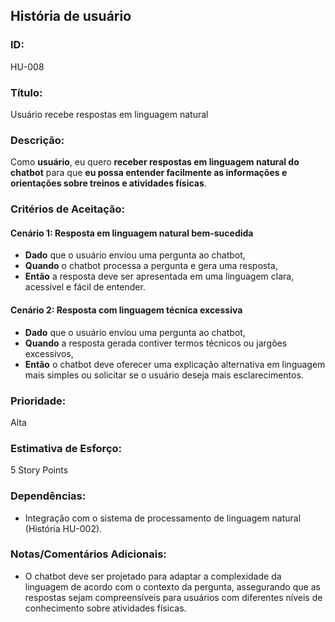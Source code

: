 ## História de usuário

### **ID:**

HU-008

### **Título:**

Usuário recebe respostas em linguagem natural

### **Descrição:**

Como **usuário**, eu quero **receber respostas em linguagem natural do chatbot** para que **eu possa entender facilmente as informações e orientações sobre treinos e atividades físicas**.

### **Critérios de Aceitação:**

#### Cenário 1: Resposta em linguagem natural bem-sucedida

- **Dado** que o usuário enviou uma pergunta ao chatbot,
- **Quando** o chatbot processa a pergunta e gera uma resposta,
- **Então** a resposta deve ser apresentada em uma linguagem clara, acessível e fácil de entender.

#### Cenário 2: Resposta com linguagem técnica excessiva

- **Dado** que o usuário enviou uma pergunta ao chatbot,
- **Quando** a resposta gerada contiver termos técnicos ou jargões excessivos,
- **Então** o chatbot deve oferecer uma explicação alternativa em linguagem mais simples ou solicitar se o usuário deseja mais esclarecimentos.

### **Prioridade:**

Alta

### **Estimativa de Esforço:**

5 Story Points

### **Dependências:**

- Integração com o sistema de processamento de linguagem natural (História HU-002).

### **Notas/Comentários Adicionais:**

- O chatbot deve ser projetado para adaptar a complexidade da linguagem de acordo com o contexto da pergunta, assegurando que as respostas sejam compreensíveis para usuários com diferentes níveis de conhecimento sobre atividades físicas.
